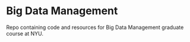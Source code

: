 # Big Data Management
Repo containing code and resources for Big Data Management graduate course at NYU.
